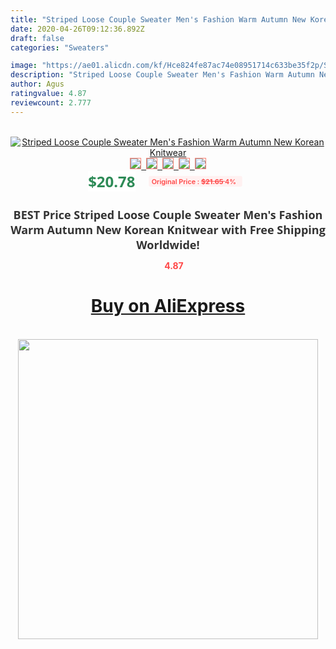 ```yaml
---
title: "Striped Loose Couple Sweater Men's Fashion Warm Autumn New Korean Knitwear"
date: 2020-04-26T09:12:36.892Z
draft: false
categories: "Sweaters"

image: "https://ae01.alicdn.com/kf/Hce824fe87ac74e08951714c633be35f2p/Striped-Loose-Couple-Sweater-Men-s-Fashion-Warm-Autumn-New-Korean-Knitwear.jpg"
description: "Striped Loose Couple Sweater Men's Fashion Warm Autumn New Korean Knitwear"
author: Agus
ratingvalue: 4.87
reviewcount: 2.777
---
```

<br>
<div style="text-align: center;">
<a href="https://s.click.aliexpress.com/e/_AWo793" target="_blank" rel="nofollow noopener noreferrer"><img alt="Striped Loose Couple Sweater Men's Fashion Warm Autumn New Korean Knitwear" class="magnifier-image" src="https://ae01.alicdn.com/kf/Hce824fe87ac74e08951714c633be35f2p/Striped-Loose-Couple-Sweater-Men-s-Fashion-Warm-Autumn-New-Korean-Knitwear.jpg_640x640.jpg">
<br>
<img style="border:1px solid salmon" src="https://ae01.alicdn.com/kf/Hce824fe87ac74e08951714c633be35f2p/Striped-Loose-Couple-Sweater-Men-s-Fashion-Warm-Autumn-New-Korean-Knitwear.jpg_120x120.jpg">&nbsp;&nbsp;<img style="border:1px solid salmon" src="https://ae01.alicdn.com/kf/H7cb9e08b34a44a6e815101401ec3af9eS/Striped-Loose-Couple-Sweater-Men-s-Fashion-Warm-Autumn-New-Korean-Knitwear.jpg_120x120.jpg">&nbsp;&nbsp;<img style="border:1px solid salmon" src="https://ae01.alicdn.com/kf/H0d219b7ab19e4b9b912d7456af689ed9w/Striped-Loose-Couple-Sweater-Men-s-Fashion-Warm-Autumn-New-Korean-Knitwear.jpg_120x120.jpg">&nbsp;&nbsp;<img style="border:1px solid salmon" src="https://ae01.alicdn.com/kf/Hca7820d6770b448fab5a178a071c7ae13/Striped-Loose-Couple-Sweater-Men-s-Fashion-Warm-Autumn-New-Korean-Knitwear.jpg_120x120.jpg">&nbsp;&nbsp;<img style="border:1px solid salmon" src="https://ae01.alicdn.com/kf/H58daaa056f24484ca70f5ad87ce50a58P/Striped-Loose-Couple-Sweater-Men-s-Fashion-Warm-Autumn-New-Korean-Knitwear.jpg_120x120.jpg"></a></div><br0>
<div style="text-align: center;"><span style="background-color: white; border: 0px; box-sizing: border-box; color: seagreen; display: inline-block; font-family: &quot;open sans&quot; , &quot;arial&quot; , &quot;helvetica&quot; , sans-serif , &quot;heiti&quot;; font-size: 24px; font-stretch: inherit; font-weight: 700; line-height: inherit; margin: 0px 10px 0px 0px; padding: 0px; vertical-align: middle;">$20.78 </span>
<span style="background: rgb(255 , 241 , 241); border-radius: 3px; border: 0px; box-sizing: border-box; color: #ff4747; display: inline-block; font-family: inherit; font-size: 12px; font-stretch: inherit; font-style: inherit; font-variant: inherit; font-weight: 600; line-height: inherit; margin: 0px; padding: 2px 5px; transform: scale(0.9); vertical-align: middle;">Original Price : <b style="text-decoration: line-through;">$21.65 </b> 4%&nbsp;&nbsp;</span></div>
<h1 style="color: #333333; display: inline-block; font-family: &quot;open sans&quot; , &quot;arial&quot; , &quot;helvetica&quot; , sans-serif , &quot;heiti&quot;; font-size: 18px; font-stretch: inherit; font-weight: 700; text-align: center;">BEST Price Striped Loose Couple Sweater Men's Fashion Warm Autumn New Korean Knitwear with Free Shipping Worldwide!</h1>
<div style="color: #ff4747; text-align: center;">
<img src="https://4.bp.blogspot.com/-M0ZcTcb-5uY/XleCXlxnR4I/AAAAAAAAAEc/OrjgMkXV1oMQFaCRZj5HQwOCBcu3w1FegCPcBGAYYCw/s1600/star.png" style="height: 15px;">&nbsp;<b>4.87</b></div>
<div class="button_cont" align="center"><a class="buynow_a" href="https://s.click.aliexpress.com/e/_AWo793" target="_blank" rel="nofollow noopener noreferrer"><H1>Buy on AliExpress</H1></a></div><br>
<div class="separator" style="clear: both; text-align: center;">
<img src="https://lh3.googleusercontent.com/-pTy5HemUv9M/XlePHvY0dAI/AAAAAAAAAE4/0nX5iRUoIWY8eMW9Dpxeirr157OZliDIgCLcBGAsYHQ/s1600/badge.gif" width="480">
</div>
